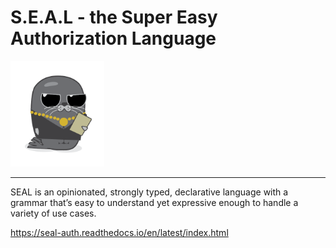 # S.E.A.L - the Super Easy Authorization Language

<img src="./logo/seal-logo.png" width="150">

----


SEAL is an opinionated, strongly typed, declarative language with a grammar that’s easy to understand yet expressive enough to handle a variety of use cases.

https://seal-auth.readthedocs.io/en/latest/index.html
